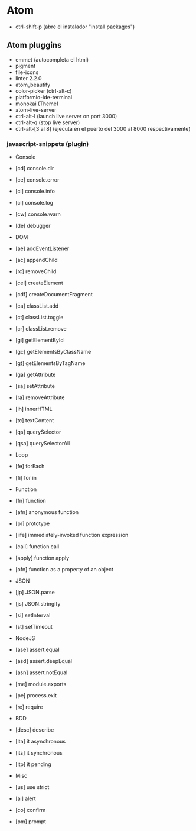 # Atom
* ctrl-shift-p (abre el instalador "install packages")

## Atom pluggins
* emmet (autocompleta el html)
* pigment
* file-icons
* linter 2.2.0
* atom_beautify
* color-picker (ctrl-alt-c)
* platformio-ide-terminal
* monokai (Theme)
* atom-live-server
 * ctrl-alt-l (launch live server on port 3000)
 * ctrl-alt-q (stop live server)
 * ctrl-alt-[3 al 8] (ejecuta en el puerto del 3000 al 8000 respectivamente)

### javascript-snippets (plugin)
 * Console
  * [cd] console.dir
  * [ce] console.error
  * [ci] console.info
  * [cl] console.log
  * [cw] console.warn
  * [de] debugger

 * DOM
  * [ae] addEventListener
  * [ac] appendChild
  * [rc] removeChild
  * [cel] createElement
  * [cdf] createDocumentFragment
  * [ca] classList.add
  * [ct] classList.toggle
  * [cr] classList.remove
  * [gi] getElementById
  * [gc] getElementsByClassName
  * [gt] getElementsByTagName
  * [ga] getAttribute
  * [sa] setAttribute
  * [ra] removeAttribute
  * [ih] innerHTML
  * [tc] textContent
  * [qs] querySelector
  * [qsa] querySelectorAll

 * Loop
  * [fe] forEach
  * [fi] for in

 * Function
  * [fn] function
  * [afn] anonymous function
  * [pr] prototype
  * [iife] immediately-invoked function expression
  * [call] function call
  * [apply] function apply
  * [ofn] function as a property of an object

 * JSON
  * [jp] JSON.parse
  * [js] JSON.stringify
  * [si] setInterval
  * [st] setTimeout

 * NodeJS
  * [ase] assert.equal
  * [asd] assert.deepEqual
  * [asn] assert.notEqual
  * [me] module.exports
  * [pe] process.exit
  * [re] require

 * BDD
  * [desc] describe
  * [ita] it asynchronous
  * [its] it synchronous
  * [itp] it pending

 * Misc
  * [us] use strict
  * [al] alert
  * [co] confirm
  * [pm] prompt
 

